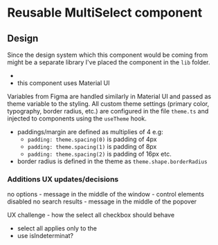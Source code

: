 # Reusable MultiSelect component

## Design

Since the design system which this component would be coming from
might be a separate library I've placed the component in the `lib`
folder.

-
- this component uses Material UI

Variables from Figma are handled similarly in Material UI and passed
as theme variable to the styling. All custom theme settings
(primary color, typography, border radius, etc.) are configured
in the file `theme.ts` and injected to components using the `useTheme`
hook.

- paddings/margin are defined as multiplies of 4 e.g:
  - `padding: theme.spacing(0)` is padding of 4px
  - `padding: theme.spacing(1)` is padding of 8px
  - `padding: theme.spacing(2)` is padding of 16px etc.
- border radius is defined in the theme as `theme.shape.borderRadius`

### Additions UX updates/decisions

no options - message in the middle of the window - control elements disabled
no search results - message in the middle of the popover

UX challenge - how the select all checkbox should behave

- select all applies only to the
- use isIndeterminat?
